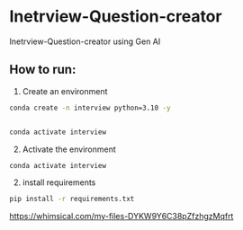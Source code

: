 # Inetrview-Question-creator
Inetrview-Question-creator using Gen AI

## How to run:

1. Create an environment

```bash
conda create -n interview python=3.10 -y


conda activate interview

```

2. Activate the environment

```bash
conda activate interview
```


2. install requirements

```bash
pip install -r requirements.txt
```



https://whimsical.com/my-files-DYKW9Y6C38pZfzhgzMqfrt
